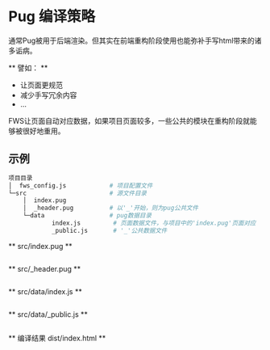 # Pug 编译策略

通常Pug被用于后端渲染。但其实在前端重构阶段使用也能弥补手写html带来的诸多诟病。

** 譬如： **

- 让页面更规范
- 减少手写冗余内容
- ...

FWS让页面自动对应数据，如果项目页面较多，一些公共的模块在重构阶段就能够被很好地重用。

## 示例

```bash
项目目录
│  fws_config.js            # 项目配置文件
└─src                       # 源文件目录
    │  index.pug
    │  _header.pug          # 以'_'开始，则为pug公共文件
    └─data                  # pug数据目录
            index.js         # 页面数据文件，与项目中的'index.pug'页面对应
            _public.js       # '_'公共数据文件

```

** src/index.pug **
```pug
```

** src/_header.pug **
```pug
```

** src/data/index.js **

```javascript

```

** src/data/_public.js **

```javascript

```

** 编译结果 dist/index.html **

```html

```


